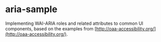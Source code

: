 # aria-sample
Implementing WAI-ARIA roles and related attributes to common UI components, 
based on the examples from [http://oaa-accessibility.org/](http://oaa-accessibility.org/).
